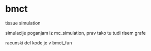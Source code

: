 # bmct
tissue simulation

simulacije poganjam iz mc_simulation, prav tako tu tudi risem grafe

racunski del kode je v bmct_fun
